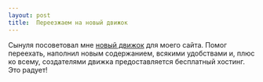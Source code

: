 ```yaml
---
layout: post
title:  Переезжаем на новый движок
---
```


Сынуля посоветовал мне [новый движок](https://github.com/mojombo/jekyll) для моего сайта. Помог переехать, наполнил новым содержанием, всякими удобствами и, плюс ко всему, создателями движка предоставляется бесплатный хостинг. Это радует!